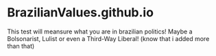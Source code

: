 # BrazilianValues.github.io
This test will meansure what you are in brazilian politics! Maybe a Bolsonarist, Lulist or even a Third-Way Liberal! (know that i added more than that)
